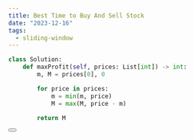 ```yaml
---
title: Best Time to Buy And Sell Stock
date: "2023-12-16"
tags:
  - sliding-window
---
```


<script lang="ts">
  import Button from './button.svelte'
</script>

```python
class Solution:
    def maxProfit(self, prices: List[int]) -> int:
        m, M = prices[0], 0

        for price in prices:
            m = min(m, price)
            M = max(M, price - m)

        return M
```

<Button link="https://leetcode.com/problems/best-time-to-buy-and-sell-stock/" />
